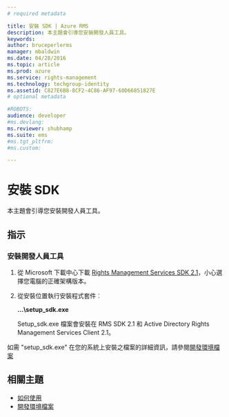 ```yaml
---
# required metadata

title: 安裝 SDK | Azure RMS
description: 本主題會引導您安裝開發人員工具。
keywords:
author: bruceperlerms
manager: mbaldwin
ms.date: 04/28/2016
ms.topic: article
ms.prod: azure
ms.service: rights-management
ms.technology: techgroup-identity
ms.assetid: C827E6B8-8CF2-4C86-AF97-60D66851827E
# optional metadata

#ROBOTS:
audience: developer
#ms.devlang:
ms.reviewer: shubhamp
ms.suite: ems
#ms.tgt_pltfrm:
#ms.custom:

---
```


# 安裝 SDK

本主題會引導您安裝開發人員工具。

## 指示

### 安裝開發人員工具

1.  從 Microsoft 下載中心下載 [Rights Management Services SDK 2.1](http://www.microsoft.com/en-us/download/details.aspx?id=38397)，小心選擇您電腦的正確架構版本。
2.  從安裝位置執行安裝程式套件︰

    **...\\setup\_sdk.exe**

    Setup\_sdk.exe 檔案會安裝在 RMS SDK 2.1 和 Active Directory Rights Management Services Client 2.1。

如需 "setup\_sdk.exe" 在您的系統上安裝之檔案的詳細資訊，請參閱[開發環境檔案](sdk-elements.md)

## 相關主題

* [如何使用](how-to-use-msipc.md)
* [開發環境檔案](sdk-elements.md)
 

 





<!--HONumber=Apr16_HO4-->


